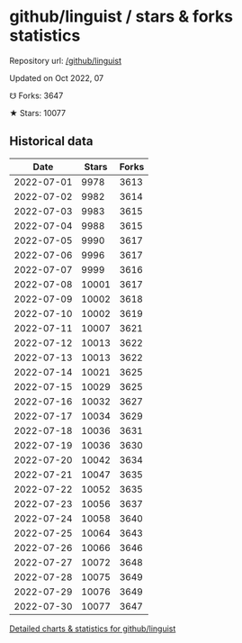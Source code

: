 # github/linguist / stars & forks statistics

Repository url: [/github/linguist](https://github.com/github/linguist)

Updated on Oct 2022, 07

☋ Forks: 3647

★ Stars: 10077

## Historical data
| Date | Stars | Forks |
|------|-------|-------|
| 2022-07-01 | 9978 | 3613 | 
| 2022-07-02 | 9982 | 3614 | 
| 2022-07-03 | 9983 | 3615 | 
| 2022-07-04 | 9988 | 3615 | 
| 2022-07-05 | 9990 | 3617 | 
| 2022-07-06 | 9996 | 3617 | 
| 2022-07-07 | 9999 | 3616 | 
| 2022-07-08 | 10001 | 3617 | 
| 2022-07-09 | 10002 | 3618 | 
| 2022-07-10 | 10002 | 3619 | 
| 2022-07-11 | 10007 | 3621 | 
| 2022-07-12 | 10013 | 3622 | 
| 2022-07-13 | 10013 | 3622 | 
| 2022-07-14 | 10021 | 3625 | 
| 2022-07-15 | 10029 | 3625 | 
| 2022-07-16 | 10032 | 3627 | 
| 2022-07-17 | 10034 | 3629 | 
| 2022-07-18 | 10036 | 3631 | 
| 2022-07-19 | 10036 | 3630 | 
| 2022-07-20 | 10042 | 3634 | 
| 2022-07-21 | 10047 | 3635 | 
| 2022-07-22 | 10052 | 3635 | 
| 2022-07-23 | 10056 | 3637 | 
| 2022-07-24 | 10058 | 3640 | 
| 2022-07-25 | 10064 | 3643 | 
| 2022-07-26 | 10066 | 3646 | 
| 2022-07-27 | 10072 | 3648 | 
| 2022-07-28 | 10075 | 3649 | 
| 2022-07-29 | 10076 | 3649 | 
| 2022-07-30 | 10077 | 3647 | 


[Detailed charts & statistics for github/linguist](https://reviewgithub.com/rep/github/linguist)

